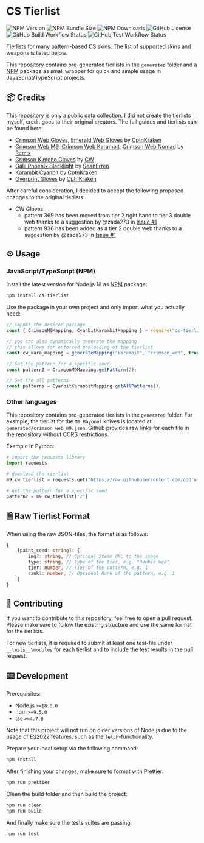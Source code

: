 # CS Tierlist

![NPM Version](https://img.shields.io/npm/v/cs-tierlist)
![NPM Bundle Size](https://img.shields.io/bundlephobia/min/cs-tierlist?label=size)
![NPM Downloads](https://img.shields.io/npm/dm/cs-tierlist)
![GitHub License](https://img.shields.io/github/license/chescos/csgo-fade-percentage-calculator)
![GitHub Build Workflow Status](https://img.shields.io/github/actions/workflow/status/godrums/cs-tierlist/node-test.yml)
![GitHub Test Workflow Status](https://img.shields.io/github/actions/workflow/status/godrums/cs-tierlist/node-test.yml?label=tests)


Tierlists for many pattern-based CS skins. The list of supported skins and weapons is listed below.

This repository contains pre-generated tierlists in the `generated` folder and a [NPM](https://www.npmjs.com/package/cs-tierlist) package as small wrapper for quick and simple usage in JavaScript/TypeScript projects.

## 📦 Credits

This repository is only a public data collection.
I did not create the tierlists myself, credit goes to their original creators.
The full guides and tierlists can be found here:

-   [Crimson Web Gloves](https://steamcommunity.com/sharedfiles/filedetails/?id=2818147579), [Emerald Web Gloves](https://steamcommunity.com/sharedfiles/filedetails/?id=2817501759) by [CptnKraken](https://steamcommunity.com/id/CPTNKRAKEN)
-   [Crimson Web M9](https://steamcommunity.com/sharedfiles/filedetails/?id=2973876979), [Crimson Web Karambit](https://steamcommunity.com/sharedfiles/filedetails/?id=2980565820), [Crimson Web Nomad](https://steamcommunity.com/sharedfiles/filedetails/?id=2976420129) by [Remix](https://steamcommunity.com/id/ogremix)
-   [Crimson Kimono Gloves](https://steamcommunity.com/sharedfiles/filedetails/?id=2881155935) by [CW](https://steamcommunity.com/id/CWCrimson)
-   [Galil Phoenix Blacklight](https://steamcommunity.com/sharedfiles/filedetails/?id=2352059734) by [SeanErren](https://steamcommunity.com/id/SeanErren)
-   [Karambit Cyanbit](https://steamcommunity.com/sharedfiles/filedetails/?id=2598147723) by [CptnKraken](https://steamcommunity.com/id/CPTNKRAKEN)
-   [Overprint Gloves](https://steamcommunity.com/sharedfiles/filedetails/?id=2772035880) by [CptnKraken](https://steamcommunity.com/id/CPTNKRAKEN)

After careful consideration, I decided to accept the following proposed changes to the original tierlists:
- CW Gloves 
    - pattern 369 has been moved from tier 2 right hand to tier 3 double web thanks to a suggestion by @zada273 in [Issue #1](https://github.com/GODrums/cs-tierlist/issues/1)
    - pattern 936 has been added as a tier 2 double web thanks to a suggestion by @zada273 in [Issue #1](https://github.com/GODrums/cs-tierlist/issues/1)

## ⚙️ Usage

### JavaScript/TypeScript (NPM)

Install the latest version for Node.js 18 as [NPM](https://www.npmjs.com/package/cs-tierlist) package:
```js
npm install cs-tierlist
```

Use the package in your own project and only import what you actually need:
```js
// import the desired package
const { CrimsonM9Mapping, CyanbitKarambitMapping } = require("cs-tierlist");

// you can also dynamically generate the mapping
// this allows for enforced preloading of the tierlist
const cw_kara_mapping = generateMapping("karambit", "crimson_web", true);

// Get the pattern for a specific seed
const pattern2 = CrimsonM9Mapping.getPattern(2);

// Get the all patterns
const patterns = CyanbitKarambitMapping.getAllPatterns();
```

### Other languages

This repository contains pre-generated tierlists in the `generated` folder.
For example, the tierlist for the `M9 Bayonet` knives is located at `generated/crimson_web_m9.json`. Github provides raw links for each file in the repository without CORS restrictions.

Example in Python:
```python
# import the requests library
import requests

# download the tierlist
m9_cw_tierlist = requests.get("https://raw.githubusercontent.com/godrums/cs-tierlist/main/generated/crimson_web_m9.json").json()

# get the pattern for a specific seed
pattern2 = m9_cw_tierlist["2"]
```

## 🗎 Raw Tierlist Format

When using the raw JSON-files, the format is as follows:

```typescript
{
    [paint_seed: string]: {
        img?: string, // Optional Steam URL to the image
        type: string, // Type of the tier, e.g. "Double Web"
        tier: number, // Tier of the pattern, e.g. 1
        rank?: number, // Optional Rank of the pattern, e.g. 1
    }
}
```

## 📝 Contributing

If you want to contribute to this repository, feel free to open a pull request. 
Please make sure to follow the existing structure and use the same format for the tierlists.

For new tierlists, it is required to submit at least one test-file under `__tests__\modules` for each tierlist and to include the test results in the pull request.

## ⌨️ Development


Prerequisites:

-   Node.js `>=18.0.0`
-   npm `>=9.5.0`
-   tsc `>=4.7.0`

Note that this project will not run on older versions of Node.js due to the usage of ES2022 features, such as the `fetch`-functionality.

Prepare your local setup via the following command:

```bash
npm install
```

After finishing your changes, make sure to format with Prettier:

```bash
npm run prettier
```

Clean the build folder and then build the project:

```bash
npm run clean
npm run build
```

And finally make sure the tests suites are passing:

```bash
npm run test
```